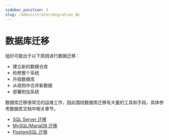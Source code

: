 ```yaml
---
sidebar_position: 3
slug: /administrator/migration_db
---
```


# 数据库迁移

组织可能出于以下原因进行数据迁移：

* 建立新的数据仓库
* 检修整个系统
* 升级数据库
* 从收购中合并新数据
* 部署附加系统  

数据库迁移很常见的运维工作，因此围绕数据库迁移有大量的工具和手段，具体参考数据库文档中相关章节。  

* [SQL Server 迁移](../sqlserver/admin#migration)
* [MySQL/MariaDB 迁移](../mysql/admin#migration)
* [PostgreSQL 迁移](../postgresql/admin)